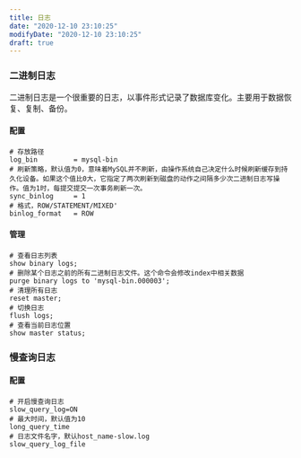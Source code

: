 ```yaml
---
title: 日志
date: "2020-12-10 23:10:25"
modifyDate: "2020-12-10 23:10:25"
draft: true
---
```

### 二进制日志

 二进制日志是一个很重要的日志，以事件形式记录了数据库变化。主要用于数据恢复、复制、备份。

#### 配置

```properties
# 存放路径
log_bin			= mysql-bin
# 刷新策略，默认值为0，意味着MySQL并不刷新，由操作系统自己决定什么时候刷新缓存到持久化设备。如果这个值比0大，它指定了两次刷新到磁盘的动作之间隔多少次二进制日志写操作。值为1时，每提交提交一次事务刷新一次。
sync_binlog 	= 1
# 格式，ROW/STATEMENT/MIXED'
binlog_format	= ROW
```

#### 管理

```mysql
# 查看日志列表
show binary logs;
# 删除某个日志之前的所有二进制日志文件。这个命令会修改index中相关数据
purge binary logs to 'mysql-bin.000003';
# 清理所有日志
reset master;
# 切换日志
flush logs;
# 查看当前日志位置
show master status;
```

### 慢查询日志

#### 配置

```properties
# 开启慢查询日志
slow_query_log=ON 
# 最大时间，默认值为10
long_query_time 
# 日志文件名字，默认host_name-slow.log
slow_query_log_file
```



